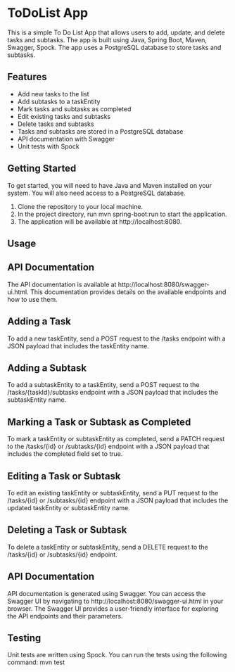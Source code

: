 # ToDoList App

This is a simple To Do List App that allows users to add, update, and delete tasks and subtasks. 
The app is built using Java, Spring Boot, Maven, Swagger, Spock. 
The app uses a PostgreSQL database to store tasks and subtasks.

Features
-------------------------
* Add new tasks to the list
* Add subtasks to a taskEntity
* Mark tasks and subtasks as completed
* Edit existing tasks and subtasks
* Delete tasks and subtasks
* Tasks and subtasks are stored in a PostgreSQL database
* API documentation with Swagger
* Unit tests with Spock

Getting Started
-------------------------
To get started, you will need to have Java and Maven installed on your system. 
You will also need access to a PostgreSQL database.

1. Clone the repository to your local machine.
2. In the project directory, run mvn spring-boot:run to start the application.
3. The application will be available at http://localhost:8080.

Usage
-------------------------
API Documentation
-------------------------
The API documentation is available at http://localhost:8080/swagger-ui.html. 
This documentation provides details on the available endpoints and how to use them.

Adding a Task
-------------------------
To add a new taskEntity, send a POST request to the /tasks endpoint with a JSON payload that includes the taskEntity name.

Adding a Subtask
-------------------------
To add a subtaskEntity to a taskEntity, send a POST request to the /tasks/{taskId}/subtasks endpoint with a JSON payload that includes the subtaskEntity name. 

Marking a Task or Subtask as Completed
-------------------------
To mark a taskEntity or subtaskEntity as completed, send a PATCH request to the /tasks/{id} or /subtasks/{id} endpoint with a JSON payload that includes the completed field set to true. 

Editing a Task or Subtask
-------------------------
To edit an existing taskEntity or subtaskEntity, send a PUT request to the /tasks/{id} or /subtasks/{id} endpoint with a JSON payload that includes the updated taskEntity or subtaskEntity name. 

Deleting a Task or Subtask
-------------------------
To delete a taskEntity or subtaskEntity, send a DELETE request to the /tasks/{id} or /subtasks/{id} endpoint.

API Documentation
-------------------------
API documentation is generated using Swagger. You can access the Swagger UI by navigating to http://localhost:8080/swagger-ui.html in your browser. The Swagger UI provides a user-friendly interface for exploring the API endpoints and their parameters.

Testing
-------------------------
Unit tests are written using Spock. You can run the tests using the following command: mvn test

